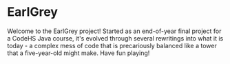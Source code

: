 # EarlGrey

Welcome to the EarlGrey project! Started as an end-of-year final project for a CodeHS Java course, it's evolved through several rewritings into what it is today - a complex mess of code that is precariously balanced like a tower that a five-year-old might make. Have fun playing!
